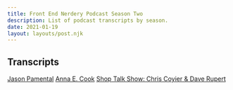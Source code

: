 ```yaml
---
title: Front End Nerdery Podcast Season Two
description: List of podcast transcripts by season.
date: 2021-01-19
layout: layouts/post.njk
---
```


## Transcripts

[Jason Pamental](https://toddl.dev/podcast/transcripts/pamental)
[Anna E. Cook](https://toddl.dev/podcast/transcripts/cook)
[Shop Talk Show: Chris Coyier & Dave Rupert](https://toddl.dev/podcast/transcripts/shoptalkshow)
